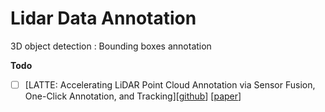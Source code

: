 # Lidar Data Annotation 

3D object detection : Bounding boxes annotation

**Todo**

- [ ] [LATTE: Accelerating LiDAR Point Cloud Annotation via Sensor Fusion, One-Click Annotation, and Tracking][[github](https://github.com/songanz/3D-LiDAR-annotator)] [[paper](https://arxiv.org/abs/1904.09085)]